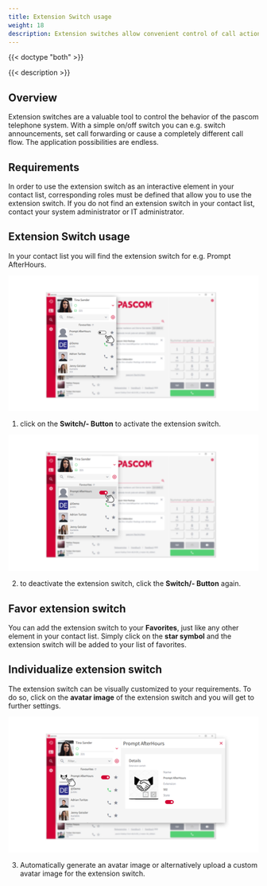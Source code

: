 ```yaml
---
title: Extension Switch usage
weight: 18
description: Extension switches allow convenient control of call actions via the pascom client.
---
```


{{< doctype "both" >}}
 
{{< description >}}


## Overview


Extension switches are a valuable tool to control the behavior of the pascom telephone system. With a simple on/off switch you can e.g. switch announcements, set call forwarding or cause a completely different call flow. The application possibilities are endless.


## Requirements

In order to use the extension switch as an interactive element in your contact list, corresponding roles must be defined that allow you to use the extension switch. If you do not find an extension switch in your contact list, contact your system administrator or IT administrator. 

## Extension Switch usage

In your contact list you will find the extension switch for e.g. Prompt AfterHours. 

![Extension Switch in the Contact List](extension-switch-off.en.png)
</br>

1. click on the **Switch/- Button** to activate the extension switch. 


![Extension Switch activated](extension-switch-on.en.png)
</br>

2. to deactivate the extension switch, click the **Switch/- Button** again.

## Favor extension switch

You can add the extension switch to your **Favorites**, just like any other element in your contact list. 
Simply click on the **star symbol** and the extension switch will be added to your list of favorites. 

## Individualize extension switch

The extension switch can be visually customized to your requirements. To do so, click on the **avatar image** of the
extension switch and you will get to further settings. 

![Customize Extension Switch](extension-switch-individual.en.png)
</br>

3. Automatically generate an avatar image or alternatively upload a custom avatar image for the extension switch.

</br>
